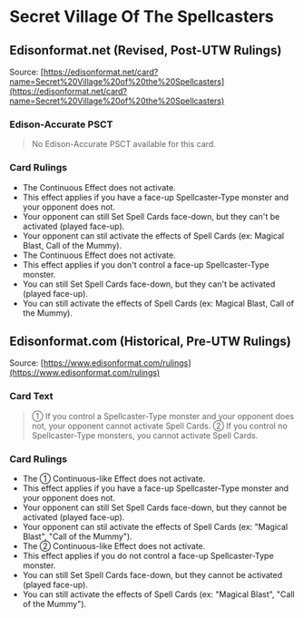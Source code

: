 # Secret Village Of The Spellcasters

## Edisonformat.net (Revised, Post-UTW Rulings)

Source: [https://edisonformat.net/card?name=Secret%20Village%20of%20the%20Spellcasters](https://edisonformat.net/card?name=Secret%20Village%20of%20the%20Spellcasters)

### Edison-Accurate PSCT

> No Edison-Accurate PSCT available for this card.

### Card Rulings

*   The Continuous Effect does not activate.
*   This effect applies if you have a face-up Spellcaster-Type monster and your opponent does not.
*   Your opponent can still Set Spell Cards face-down, but they can't be activated (played face-up).
*   Your opponent can stil activate the effects of Spell Cards (ex: Magical Blast, Call of the Mummy).
*   The Continuous Effect does not activate.
*   This effect applies if you don't control a face-up Spellcaster-Type monster.
*   You can still Set Spell Cards face-down, but they can't be activated (played face-up).
*   You can still activate the effects of Spell Cards (ex: Magical Blast, Call of the Mummy).


## Edisonformat.com (Historical, Pre-UTW Rulings)

Source: [https://www.edisonformat.com/rulings](https://www.edisonformat.com/rulings)

### Card Text

> ① If you control a Spellcaster-Type monster and your opponent does not, your opponent cannot activate Spell Cards. ② If you control no Spellcaster-Type monsters, you cannot activate Spell Cards.

### Card Rulings

*   The ① Continuous-like Effect does not activate.
*   This effect applies if you have a face-up Spellcaster-Type monster and your opponent does not.
*   Your opponent can still Set Spell Cards face-down, but they cannot be activated (played face-up).
*   Your opponent can stil activate the effects of Spell Cards (ex: "Magical Blast", "Call of the Mummy").
*   The ② Continuous-like Effect does not activate.
*   This effect applies if you do not control a face-up Spellcaster-Type monster.
*   You can still Set Spell Cards face-down, but they cannot be activated (played face-up).
*   You can still activate the effects of Spell Cards (ex: "Magical Blast", "Call of the Mummy").


